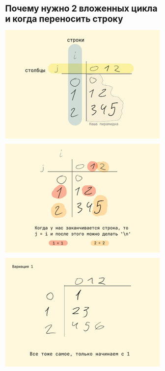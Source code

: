 # Почему нужно 2 вложенных цикла и когда переносить строку

![image-1](images/number_piramid-1.png)

![image-2](images/number_piramid-2.png)

![image-3](images/number_piramid-3.png)
